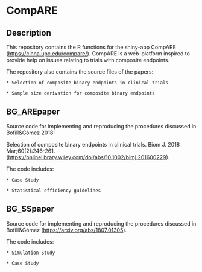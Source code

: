 # CompARE  

## Description

This repository contains the R functions for the shiny-app CompARE (https://cinna.upc.edu/compare/). CompARE is a web-platform inspired to provide help on issues relating to trials with composite endpoints.

The repository also contains the source files of the papers:

	* Selection of composite binary endpoints in clinical trials
	
	* Sample size derivation for composite binary endpoints

## BG_AREpaper
Source  code  for implementing and reproducing  the procedures discussed in Bofill&Gómez 2018:

Selection of composite binary endpoints in clinical trials.
Biom J. 2018 Mar;60(2):246-261.  
(https://onlinelibrary.wiley.com/doi/abs/10.1002/bimj.201600229).

The code includes:

	* Case Study
	
	* Statistical efficiency guidelines

## BG_SSpaper
Source  code  for implementing and reproducing  the procedures discussed in Bofill&Gómez (https://arxiv.org/abs/1807.01305).

The code includes:

	* Simulation Study
	
	* Case Study
